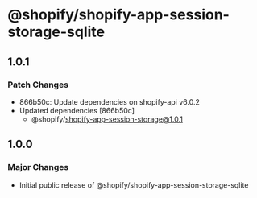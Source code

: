 # @shopify/shopify-app-session-storage-sqlite

## 1.0.1

### Patch Changes

- 866b50c: Update dependencies on shopify-api v6.0.2
- Updated dependencies [866b50c]
  - @shopify/shopify-app-session-storage@1.0.1

## 1.0.0

### Major Changes

- Initial public release of @shopify/shopify-app-session-storage-sqlite
